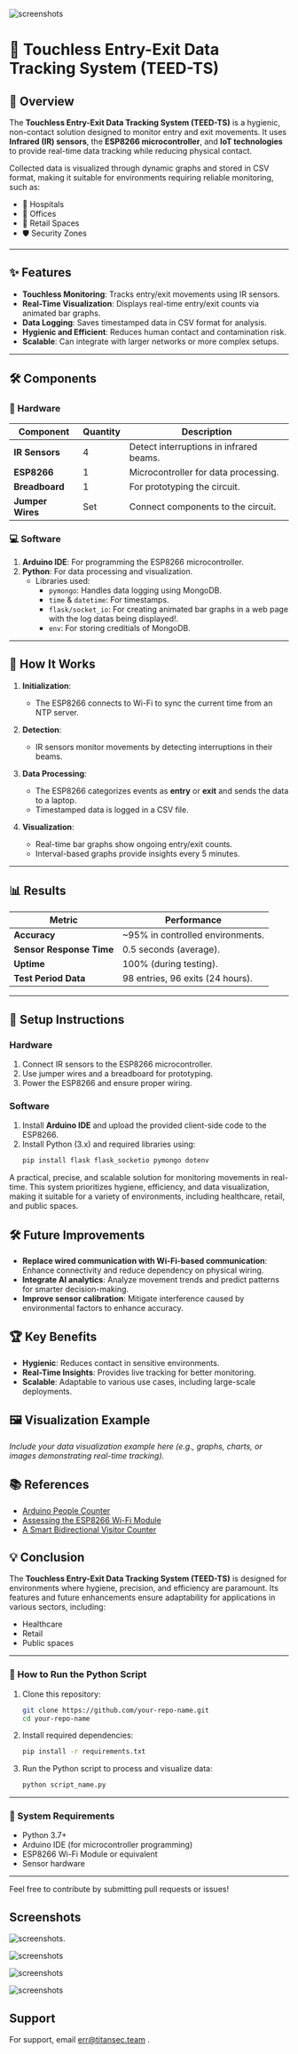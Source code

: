 ![screenshots](https://github.com/LegitCoconut/TEED-TS/blob/main/screenshot/teeds.png)
# 🚪 Touchless Entry-Exit Data Tracking System (TEED-TS)

## 📖 Overview
The **Touchless Entry-Exit Data Tracking System (TEED-TS)** is a hygienic, non-contact solution designed to monitor entry and exit movements. It uses **Infrared (IR) sensors**, the **ESP8266 microcontroller**, and **IoT technologies** to provide real-time data tracking while reducing physical contact.

Collected data is visualized through dynamic graphs and stored in CSV format, making it suitable for environments requiring reliable monitoring, such as:
- 🏥 Hospitals  
- 🏢 Offices  
- 🛒 Retail Spaces  
- 🛡️ Security Zones  

---

## ✨ Features
- **Touchless Monitoring**: Tracks entry/exit movements using IR sensors.
- **Real-Time Visualization**: Displays real-time entry/exit counts via animated bar graphs.
- **Data Logging**: Saves timestamped data in CSV format for analysis.
- **Hygienic and Efficient**: Reduces human contact and contamination risk.
- **Scalable**: Can integrate with larger networks or more complex setups.

---

## 🛠️ Components

### 🔩 Hardware
| Component      | Quantity | Description                              |
|----------------|----------|------------------------------------------|
| **IR Sensors** | 4        | Detect interruptions in infrared beams.  |
| **ESP8266**    | 1        | Microcontroller for data processing.     |
| **Breadboard** | 1        | For prototyping the circuit.             |
| **Jumper Wires** | Set     | Connect components to the circuit.       |

### 💻 Software
1. **Arduino IDE**: For programming the ESP8266 microcontroller.
2. **Python**: For data processing and visualization.
   - Libraries used:
     - `pymongo`: Handles data logging using MongoDB.
     - `time` & `datetime`: For timestamps.
     - `flask/socket_io`: For creating animated bar graphs in a web page with the log datas being displayed!.
     - `env`: For storing creditials of MongoDB.

---

## 🚀 How It Works

1. **Initialization**:  
   - The ESP8266 connects to Wi-Fi to sync the current time from an NTP server.

2. **Detection**:  
   - IR sensors monitor movements by detecting interruptions in their beams.

3. **Data Processing**:  
   - The ESP8266 categorizes events as **entry** or **exit** and sends the data to a laptop.
   - Timestamped data is logged in a CSV file.

4. **Visualization**:  
   - Real-time bar graphs show ongoing entry/exit counts.
   - Interval-based graphs provide insights every 5 minutes.

---

## 📊 Results

| **Metric**               | **Performance**                  |
|---------------------------|-----------------------------------|
| **Accuracy**              | ~95% in controlled environments. |
| **Sensor Response Time**  | 0.5 seconds (average).           |
| **Uptime**                | 100% (during testing).           |
| **Test Period Data**      | 98 entries, 96 exits (24 hours). |

---

## 🔧 Setup Instructions

### Hardware
1. Connect IR sensors to the ESP8266 microcontroller.
2. Use jumper wires and a breadboard for prototyping.
3. Power the ESP8266 and ensure proper wiring.

### Software
1. Install **Arduino IDE** and upload the provided client-side code to the ESP8266.
2. Install Python (3.x) and required libraries using:  
   ```bash
   pip install flask flask_socketio pymongo dotenv
    ```
A practical, precise, and scalable solution for monitoring movements in real-time. This system prioritizes hygiene, efficiency, and data visualization, making it suitable for a variety of environments, including healthcare, retail, and public spaces.

## 🛠️ Future Improvements

- **Replace wired communication with Wi-Fi-based communication**: Enhance connectivity and reduce dependency on physical wiring.
- **Integrate AI analytics**: Analyze movement trends and predict patterns for smarter decision-making.
- **Improve sensor calibration**: Mitigate interference caused by environmental factors to enhance accuracy.

## 🏆 Key Benefits

- **Hygienic**: Reduces contact in sensitive environments.
- **Real-Time Insights**: Provides live tracking for better monitoring.
- **Scalable**: Adaptable to various use cases, including large-scale deployments.

## 🖼️ Visualization Example

*Include your data visualization example here (e.g., graphs, charts, or images demonstrating real-time tracking).*

## 📚 References

- [Arduino People Counter](#)
- [Assessing the ESP8266 Wi-Fi Module](#)
- [A Smart Bidirectional Visitor Counter](#)

## 💡 Conclusion

The **Touchless Entry-Exit Data Tracking System (TEED-TS)** is designed for environments where hygiene, precision, and efficiency are paramount. Its features and future enhancements ensure adaptability for applications in various sectors, including:

- Healthcare
- Retail
- Public spaces

---

### 🚀 How to Run the Python Script

1. Clone this repository:
   ```bash
   git clone https://github.com/your-repo-name.git
   cd your-repo-name
   ```
2. Install required dependencies:
   ```bash
   pip install -r requirements.txt
   ```
3. Run the Python script to process and visualize data:
   ```bash
   python script_name.py
   ```

---

### 🔧 System Requirements
- Python 3.7+
- Arduino IDE (for microcontroller programming)
- ESP8266 Wi-Fi Module or equivalent
- Sensor hardware

---

Feel free to contribute by submitting pull requests or issues!

## Screenshots

![screenshots](https://github.com/LegitCoconut/TEED-TS/blob/main/screenshot/block_diagran.jpg).

![screenshots](https://github.com/LegitCoconut/TEED-TS/blob/main/screenshot/out_csv.jpg)

![screenshots](https://github.com/LegitCoconut/TEED-TS/blob/main/screenshot/out_graph.jpg)

![screenshots](https://github.com/LegitCoconut/TEED-TS/blob/main/screenshot/project.jpg)


## Support

For support, email err@titansec.team .

